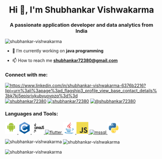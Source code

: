 
<h1 align="center">Hi 👋, I'm Shubhankar Vishwakarma</h1>
<h3 align="center">A passionate application developer and data analytics from India</h3>

<p align="left"> <img src="https://komarev.com/ghpvc/?username=shubhankar-vishwakarma&label=Profile%20views&color=0e75b6&style=flat" alt="shubhankar-vishwakarma" /> </p>

- 🔭 I’m currently working on **java programming**

- 📫 How to reach me **shubhankar72380@gmail.com**

<h3 align="left">Connect with me:</h3>
<p align="left">
<a href="https://linkedin.com/in/https://www.linkedin.com/in/shubhankar-vishwakarma-6376b2216?lipi=urn%3ali%3apage%3ad_flagship3_profile_view_base_contact_details%3bk7kj5episriykubyuovpzq%3d%3d" target="blank"><img align="center" src="https://raw.githubusercontent.com/rahuldkjain/github-profile-readme-generator/master/src/images/icons/Social/linked-in-alt.svg" alt="https://www.linkedin.com/in/shubhankar-vishwakarma-6376b2216?lipi=urn%3ali%3apage%3ad_flagship3_profile_view_base_contact_details%3bk7kj5episriykubyuovpzq%3d%3d" height="30" width="40" /></a>
<a href="https://www.codechef.com/users/shubhankar72380" target="blank"><img align="center" src="https://cdn.jsdelivr.net/npm/simple-icons@3.1.0/icons/codechef.svg" alt="shubhankar72380" height="30" width="40" /></a>
<a href="https://www.hackerrank.com/shubhankar72380" target="blank"><img align="center" src="https://raw.githubusercontent.com/rahuldkjain/github-profile-readme-generator/master/src/images/icons/Social/hackerrank.svg" alt="shubhankar72380" height="30" width="40" /></a>
<a href="https://www.hackerearth.com/@shubhankar72380" target="blank"><img align="center" src="https://raw.githubusercontent.com/rahuldkjain/github-profile-readme-generator/master/src/images/icons/Social/hackerearth.svg" alt="@shubhankar72380" height="30" width="40" /></a>
</p>

<h3 align="left">Languages and Tools:</h3>
<p align="left"> <a href="https://developer.android.com" target="_blank" rel="noreferrer"> <img src="https://raw.githubusercontent.com/devicons/devicon/master/icons/android/android-original-wordmark.svg" alt="android" width="40" height="40"/> </a> <a href="https://www.cprogramming.com/" target="_blank" rel="noreferrer"> <img src="https://raw.githubusercontent.com/devicons/devicon/master/icons/c/c-original.svg" alt="c" width="40" height="40"/> </a> <a href="https://canvasjs.com" target="_blank" rel="noreferrer"> <img src="https://raw.githubusercontent.com/Hardik0307/Hardik0307/master/assets/canvasjs-charts.svg" alt="canvasjs" width="40" height="40"/> </a> <a href="https://flutter.dev" target="_blank" rel="noreferrer"> <img src="https://www.vectorlogo.zone/logos/flutterio/flutterio-icon.svg" alt="flutter" width="40" height="40"/> </a> <a href="https://www.java.com" target="_blank" rel="noreferrer"> <img src="https://raw.githubusercontent.com/devicons/devicon/master/icons/java/java-original.svg" alt="java" width="40" height="40"/> </a> <a href="https://developer.mozilla.org/en-US/docs/Web/JavaScript" target="_blank" rel="noreferrer"> <img src="https://raw.githubusercontent.com/devicons/devicon/master/icons/javascript/javascript-original.svg" alt="javascript" width="40" height="40"/> </a> <a href="https://www.microsoft.com/en-us/sql-server" target="_blank" rel="noreferrer"> <img src="https://www.svgrepo.com/show/303229/microsoft-sql-server-logo.svg" alt="mssql" width="40" height="40"/> </a> <a href="https://www.python.org" target="_blank" rel="noreferrer"> <img src="https://raw.githubusercontent.com/devicons/devicon/master/icons/python/python-original.svg" alt="python" width="40" height="40"/> </a> </p>

<p><img align="left" src="https://github-readme-stats.vercel.app/api/top-langs?username=shubhankar-vishwakarma&show_icons=true&locale=en&layout=compact" alt="shubhankar-vishwakarma" /></p>

<p>&nbsp;<img align="center" src="https://github-readme-stats.vercel.app/api?username=shubhankar-vishwakarma&show_icons=true&locale=en" alt="shubhankar-vishwakarma" /></p>

<p><img align="center" src="https://github-readme-streak-stats.herokuapp.com/?user=shubhankar-vishwakarma&" alt="shubhankar-vishwakarma" /></p>
